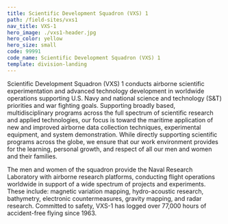 ```yaml
---
title: Scientific Development Squadron (VXS) 1
path: /field-sites/vxs1
nav_title: VXS-1
hero_image: ./vxs1-header.jpg
hero_color: yellow
hero_size: small
code: 99991
code_name: Scientific Development Squadron (VXS) 1
template: division-landing
---
```

Scientific Development Squadron (VXS) 1 conducts airborne scientific experimentation and advanced technology development in worldwide operations supporting U.S. Navy and national science and technology (S&T) priorities and war fighting goals. Supporting broadly based, multidisciplinary programs across the full spectrum of scientific research and applied technologies, our focus is toward the maritime application of new and improved airborne data collection techniques, experimental equipment, and system demonstration. While directly supporting scientific programs across the globe, we ensure that our work environment provides for the learning, personal growth, and respect of all our men and women and their families.

The men and women of the squadron provide the Naval Research Laboratory with airborne research platforms, conducting flight operations worldwide in support of a wide spectrum of projects and experiments. These include: magnetic variation mapping, hydro-acoustic research, bathymetry, electronic countermeasures, gravity mapping, and radar research. Committed to safety, VXS-1 has logged over 77,000 hours of accident-free flying since 1963.